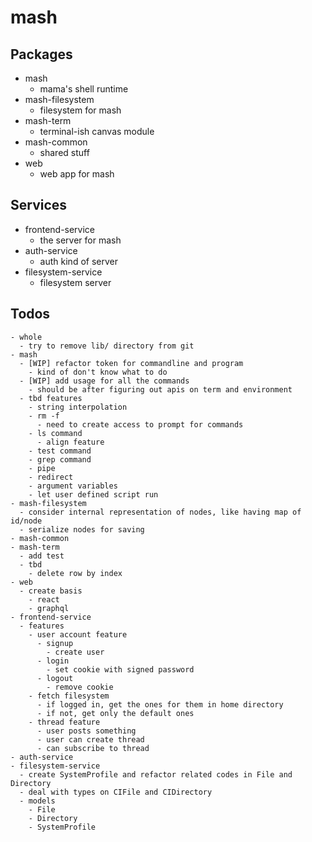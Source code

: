 # mash

## Packages

- mash
  - mama's shell runtime
- mash-filesystem
  - filesystem for mash
- mash-term
  - terminal-ish canvas module
- mash-common
  - shared stuff
- web
  - web app for mash

## Services
- frontend-service
  - the server for mash
- auth-service
  - auth kind of server
- filesystem-service
  - filesystem server

## Todos

```
- whole
  - try to remove lib/ directory from git
- mash
  - [WIP] refactor token for commandline and program
    - kind of don't know what to do
  - [WIP] add usage for all the commands
    - should be after figuring out apis on term and environment
  - tbd features
    - string interpolation
    - rm -f
      - need to create access to prompt for commands
    - ls command
      - align feature
    - test command
    - grep command
    - pipe
    - redirect
    - argument variables
    - let user defined script run
- mash-filesystem
  - consider internal representation of nodes, like having map of id/node
  - serialize nodes for saving
- mash-common
- mash-term
  - add test
  - tbd
    - delete row by index
- web
  - create basis
    - react
    - graphql
- frontend-service
  - features
    - user account feature
      - signup
        - create user
      - login
        - set cookie with signed password
      - logout
        - remove cookie
    - fetch filesystem
      - if logged in, get the ones for them in home directory
      - if not, get only the default ones
    - thread feature
      - user posts something
      - user can create thread
      - can subscribe to thread
- auth-service
- filesystem-service
  - create SystemProfile and refactor related codes in File and Directory
  - deal with types on CIFile and CIDirectory
  - models
    - File
    - Directory
    - SystemProfile
```
